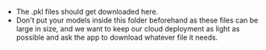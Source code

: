 * The .pkl files should get downloaded here.
* Don't put your models inside this folder beforehand as these files can be large in size, and we want to keep our cloud deployment as light as possible and ask the app to download whatever file it needs.
